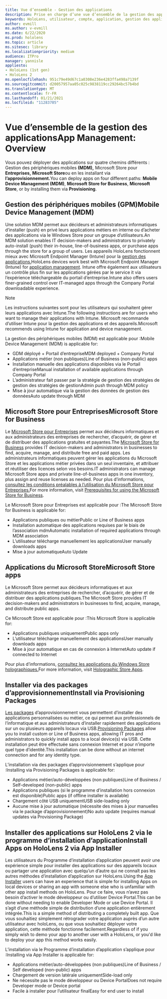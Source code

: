 ```yaml
---
title: Vue d’ensemble - Gestion des applications
description: Prise en charge d’une vue d’ensemble de la gestion des applications de réalité mixte avec la gestion des appareils mobiles, microsoft store pour entreprises et les packages d’approvisionnement.
keywords: HoloLens, utilisateur, compte, application, gestion des applications,
author: evmill
ms.author: v-evmill
ms.date: 6/22/2020
ms.prod: hololens
ms.topic: article
ms.sitesec: library
ms.localizationpriority: medium
audience: ITPro
manager: yannisle
appliesto:
- HoloLens (1st gen)
- HoloLens 2
ms.openlocfilehash: 951c79e49d67c1a0308e236e4283ffa498a7139f
ms.sourcegitcommit: d20057957aa05c025c9838119cc29264bc57b4bd
ms.translationtype: MT
ms.contentlocale: fr-FR
ms.lasthandoff: 01/21/2021
ms.locfileid: "11283705"
---
```

# <span data-ttu-id="40f84-104">Vue d’ensemble de la gestion des applications</span><span class="sxs-lookup"><span data-stu-id="40f84-104">App Management: Overview</span></span>

<span data-ttu-id="40f84-105">Vous pouvez déployer des applications sur quatre chemins différents : Gestion des périphériques mobiles **(MDM),** Microsoft Store pour **Entreprises,** **Microsoft Store**ou en les installant via **l’approvisionnement.**</span><span class="sxs-lookup"><span data-stu-id="40f84-105">You can deploy apps on four different paths: **Mobile Device Management (MDM)**, **Microsoft Store for Business**, **Microsoft Store**, or by installing them via **Provisioning**.</span></span>

## <span data-ttu-id="40f84-106">Gestion des périphériques mobiles (GPM)</span><span class="sxs-lookup"><span data-stu-id="40f84-106">Mobile Device Management (MDM)</span></span>

<span data-ttu-id="40f84-107">Une solution MDM permet aux décideurs et administrateurs informatiques d’installer (push) en privé leurs applications métiers en interne ou d’acheter des applications via le Windows Store pour un groupe d’utilisateurs.</span><span class="sxs-lookup"><span data-stu-id="40f84-107">An MDM solution enables IT decision-makers and administrators to privately auto-install (push) their in-house, line-of-business apps, or purchase apps through the store for a group of users.</span></span> <span data-ttu-id="40f84-108">Les appareils HoloLens fonctionnent mieux avec Microsoft Endpoint Manager (Intune) pour la [gestion des applications.](app-deploy-intune.md)</span><span class="sxs-lookup"><span data-stu-id="40f84-108">HoloLens devices work best with Microsoft Endpoint Manager (Intune) for [application management](app-deploy-intune.md).</span></span> <span data-ttu-id="40f84-109">Intune offre également aux utilisateurs un contrôle plus fin sur les applications gérées par le service it via l’expérience téléchargeable du portail d’entreprise.</span><span class="sxs-lookup"><span data-stu-id="40f84-109">Intune also offers users finer-grained control over IT-managed apps through the Company Portal downloadable experience.</span></span>

> [!NOTE]
> <span data-ttu-id="40f84-110">Les instructions suivantes sont pour les utilisateurs qui souhaitent gérer leurs applications avec Intune.</span><span class="sxs-lookup"><span data-stu-id="40f84-110">The following instructions are for users who want to manage their applications with Intune.</span></span> <span data-ttu-id="40f84-111">Microsoft recommande d’utiliser Intune pour la gestion des applications et des appareils.</span><span class="sxs-lookup"><span data-stu-id="40f84-111">Microsoft recommends using Intune for application and device management.</span></span>

<span data-ttu-id="40f84-112">La gestion des périphériques mobiles (MDM) est applicable pour :</span><span class="sxs-lookup"><span data-stu-id="40f84-112">Mobile Device Management (MDM) is applicable for:</span></span>

* <span data-ttu-id="40f84-113">GDM déployé + Portail d’entreprise</span><span class="sxs-lookup"><span data-stu-id="40f84-113">MDM deployed + Company Portal</span></span>
* <span data-ttu-id="40f84-114">Applications métier (non publiques)</span><span class="sxs-lookup"><span data-stu-id="40f84-114">Line of Business (non-public) apps</span></span>
* <span data-ttu-id="40f84-115">Installation manuelle des applications disponibles via le Portail d’entreprise</span><span class="sxs-lookup"><span data-stu-id="40f84-115">Manual installation of available applications through Company Portal</span></span>
* <span data-ttu-id="40f84-116">L’administrateur fait passer par la stratégie de gestion des stratégies de gestion des stratégies de gestion</span><span class="sxs-lookup"><span data-stu-id="40f84-116">Admin push through MDM policy</span></span>
* <span data-ttu-id="40f84-117">Mise à jour automatique via la gestion des données de gestion des données</span><span class="sxs-lookup"><span data-stu-id="40f84-117">Auto update through MDM</span></span>

## <span data-ttu-id="40f84-118">Microsoft Store pour Entreprises</span><span class="sxs-lookup"><span data-stu-id="40f84-118">Microsoft Store for Business</span></span>

<span data-ttu-id="40f84-119">Le [Microsoft Store pour Entreprises](app-deploy-store-business.md) permet aux décideurs informatiques et aux administrateurs des entreprises de rechercher, d’acquérir, de gérer et de distribuer des applications gratuites et payantes.</span><span class="sxs-lookup"><span data-stu-id="40f84-119">The [Microsoft Store for Business](app-deploy-store-business.md) provides IT decision-makers and administrators in businesses to find, acquire, manage, and distribute free and paid apps.</span></span> <span data-ttu-id="40f84-120">Les administrateurs informatiques peuvent gérer les applications du Microsoft Store et les applications métier privées dans un seul inventaire, et attribuer et réutiliser des licences selon vos besoins.</span><span class="sxs-lookup"><span data-stu-id="40f84-120">IT administrators can manage Microsoft Store apps and private line-of-business apps in one inventory, plus assign and reuse licenses as needed.</span></span> <span data-ttu-id="40f84-121">Pour plus d’informations, [consultez les conditions préalables à l’utilisation du Microsoft Store pour Entreprises.](https://docs.microsoft.com/microsoft-store/prerequisites-microsoft-store-for-business)</span><span class="sxs-lookup"><span data-stu-id="40f84-121">For more information, visit [Prerequisites for using the Microsoft Store for Business](https://docs.microsoft.com/microsoft-store/prerequisites-microsoft-store-for-business).</span></span>

<span data-ttu-id="40f84-122">Le Microsoft Store pour Entreprises est applicable pour :</span><span class="sxs-lookup"><span data-stu-id="40f84-122">The Microsoft Store for Business is applicable for:</span></span>

* <span data-ttu-id="40f84-123">Applications publiques ou métier</span><span class="sxs-lookup"><span data-stu-id="40f84-123">Public or Line of Business apps</span></span>
* <span data-ttu-id="40f84-124">Installation automatique des applications requises par le biais de l’association mdm</span><span class="sxs-lookup"><span data-stu-id="40f84-124">Automatic installation of required applications through MDM association</span></span>
* <span data-ttu-id="40f84-125">L’utilisateur télécharge manuellement les applications</span><span class="sxs-lookup"><span data-stu-id="40f84-125">User manually downloads apps</span></span>
* <span data-ttu-id="40f84-126">Mise à jour automatique</span><span class="sxs-lookup"><span data-stu-id="40f84-126">Auto Update</span></span>

## <span data-ttu-id="40f84-127">Applications du Microsoft Store</span><span class="sxs-lookup"><span data-stu-id="40f84-127">Microsoft Store apps</span></span>

<span data-ttu-id="40f84-128">Le Microsoft Store permet aux décideurs informatiques et aux administrateurs des entreprises de rechercher, d’acquérir, de gérer et de distribuer des applications publiques.</span><span class="sxs-lookup"><span data-stu-id="40f84-128">The Microsoft Store provides IT decision-makers and administrators in businesses to find, acquire, manage, and distribute public apps.</span></span>

<span data-ttu-id="40f84-129">Ce Microsoft Store est applicable pour :</span><span class="sxs-lookup"><span data-stu-id="40f84-129">This Microsoft Store is applicable for:</span></span>

* <span data-ttu-id="40f84-130">Applications publiques uniquement</span><span class="sxs-lookup"><span data-stu-id="40f84-130">Public apps only</span></span>
* <span data-ttu-id="40f84-131">L’utilisateur télécharge manuellement des applications</span><span class="sxs-lookup"><span data-stu-id="40f84-131">User manually downloads apps</span></span>
* <span data-ttu-id="40f84-132">Mise à jour automatique en cas de connexion à Internet</span><span class="sxs-lookup"><span data-stu-id="40f84-132">Auto update if connected to Internet</span></span>

<span data-ttu-id="40f84-133">Pour plus d’informations, [consultez les applications du Windows Store holographiques.](https://docs.microsoft.com/hololens/holographic-store-apps)</span><span class="sxs-lookup"><span data-stu-id="40f84-133">For more information, visit [Holographic Store Apps](https://docs.microsoft.com/hololens/holographic-store-apps).</span></span>

## <span data-ttu-id="40f84-134">Installer via des packages d’approvisionnement</span><span class="sxs-lookup"><span data-stu-id="40f84-134">Install via Provisioning Packages</span></span>

<span data-ttu-id="40f84-135">[Les packages](app-deploy-provisioning-package.md) d’approvisionnement vous permettent d’installer des applications personnalisées ou métier, ce qui permet aux professionnels de l’informatique et aux administrateurs d’installer rapidement des applications sur un ou plusieurs appareils locaux via USB.</span><span class="sxs-lookup"><span data-stu-id="40f84-135">[Provisioning Packages](app-deploy-provisioning-package.md) allow you to install custom or Line of Business apps, allowing IT pros and administrators to quickly install apps to a local device(s) via USB.</span></span> <span data-ttu-id="40f84-136">Cette installation peut être effectuée sans connexion Internet et pour n’importe quel type d’identité.</span><span class="sxs-lookup"><span data-stu-id="40f84-136">This installation can be done without an internet connection and for any identity type.</span></span>

<span data-ttu-id="40f84-137">L’installation via des packages d’approvisionnement s’applique pour :</span><span class="sxs-lookup"><span data-stu-id="40f84-137">Installing via Provisioning Packages is applicable for:</span></span>

* <span data-ttu-id="40f84-138">Applications métier/auto-développées (non publiques)</span><span class="sxs-lookup"><span data-stu-id="40f84-138">Line of Business / Self-developed (non-public) apps</span></span>
* <span data-ttu-id="40f84-139">Applications publiques (si le programme d’installation hors connexion est disponible)</span><span class="sxs-lookup"><span data-stu-id="40f84-139">Public apps (if offline installer is available)</span></span>
* <span data-ttu-id="40f84-140">Chargement côté USB uniquement</span><span class="sxs-lookup"><span data-stu-id="40f84-140">USB side-loading only</span></span>
* <span data-ttu-id="40f84-141">Aucune mise à jour automatique (nécessite des mises à jour manuelles via le package d’approvisionnement)</span><span class="sxs-lookup"><span data-stu-id="40f84-141">No auto update (requires manual updates via Provisioning Package)</span></span>

## <span data-ttu-id="40f84-142">Installer des applications sur HoloLens 2 via le programme d’installation d’application</span><span class="sxs-lookup"><span data-stu-id="40f84-142">Install Apps on HoloLens 2 via App Installer</span></span>

<span data-ttu-id="40f84-143">Les [](app-deploy-app-installer.md) utilisateurs du Programme d’installation d’application peuvent avoir une expérience simple pour installer des applications sur des appareils locaux ou partager une application avec quelqu’un d’autre qui ne connaît pas les autres méthodes d’installation d’application sur HoloLens.</span><span class="sxs-lookup"><span data-stu-id="40f84-143">Using the [App Installer](app-deploy-app-installer.md) users can have an experience that is simple for installing Apps on local devices or sharing an app with someone else who is unfamiliar with other app install methods on HoloLens.</span></span> <span data-ttu-id="40f84-144">Pour ce faire, vous n’avez pas besoin d’activer le mode développeur ou d’utiliser Device Portal.</span><span class="sxs-lookup"><span data-stu-id="40f84-144">This can be done without needing to enable Developer Mode or use Device Portal.</span></span> <span data-ttu-id="40f84-145">Il s’agit d’une méthode simple de distribution d’une application entièrement intégrée.</span><span class="sxs-lookup"><span data-stu-id="40f84-145">This is a simple method of distributing a completely built app.</span></span> <span data-ttu-id="40f84-146">Que vous souhaitiez simplement rétrograder votre application auprès d’un autre utilisateur avec holoLens, ou que vous souhaitiez déployer votre application, cette méthode fonctionne facilement.</span><span class="sxs-lookup"><span data-stu-id="40f84-146">Regardless of if you simply wish to demo your app to another user with a HoloLens, or you'd like to deploy your app this method works easily.</span></span>

<span data-ttu-id="40f84-147">L’installation via le Programme d’installation d’application s’applique pour :</span><span class="sxs-lookup"><span data-stu-id="40f84-147">Installing via App Installer is applicable for:</span></span>

* <span data-ttu-id="40f84-148">Applications métier/auto-développées (non publiques)</span><span class="sxs-lookup"><span data-stu-id="40f84-148">Line of Business / Self developed (non-public) apps</span></span>
* <span data-ttu-id="40f84-149">Chargement de version latérale uniquement</span><span class="sxs-lookup"><span data-stu-id="40f84-149">Side-load only</span></span>
* <span data-ttu-id="40f84-150">Ne nécessite pas le mode développeur ou Device Portal</span><span class="sxs-lookup"><span data-stu-id="40f84-150">Does not require Developer mode or Device portal</span></span>
* <span data-ttu-id="40f84-151">Facile à installer pour l’utilisateur final</span><span class="sxs-lookup"><span data-stu-id="40f84-151">Easy for end user to install</span></span>
